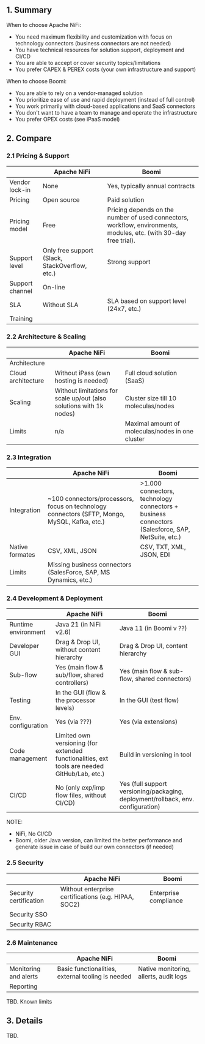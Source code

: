 ## 1. Summary

When to choose Apache NiFi:
- You need maximum flexibility and customization with focus on technology connectors
  (business connectors are not needed)
- You have technical resources for solution support, deployment and CI/CD
- You are able to accept or cover security topics/limitations
- You prefer CAPEX & PEREX costs (your own infrastructure and support)

When to choose Boomi:
- You are able to rely on a vendor-managed solution
- You prioritize ease of use and rapid deployment (instead of full control)
- You work primarily with cloud-based applications and SaaS connectors
- You don't want to have a team to manage and operate the infrastructure
- You prefer OPEX costs (see iPaaS model)

## 2. Compare

### 2.1 Pricing & Support
|                    | Apache NiFi                                    | Boomi                                                                                                             |
|--------------------|------------------------------------------------|-------------------------------------------------------------------------------------------------------------------|
| Vendor lock-in     | None                                           | Yes, typically annual contracts                                                                                   
| Pricing            | Open source                                    | Paid solution                                                                                                     
| Pricing model      | Free                                           | Pricing depends on the number of used connectors, workflow, environments, modules, etc. (with 30-day free trial). 
| Support level      | Only free support (Slack, StackOverflow, etc.) | Strong support                                                                                                    
| Support channel    | On-line                                        |
| SLA                | Without SLA                                    | SLA based on support level (24x7, etc.)                                                                           
| Training           |                                                |

### 2.2 Architecture & Scaling
|                    | Apache NiFi                                                         | Boomi                      |
|--------------------|---------------------------------------------------------------------|----------------------------|
| Architecture       |                                                                     |
| Cloud architecture | Without iPass (own hosting is needed)                               | Full cloud solution (SaaS) 
| Scaling            | Without limitations for scale up/out (also solutions with 1k nodes) | Cluster size till 10 moleculas/nodes
| Limits             | n/a                                                                 | Maximal amount of moleculas/nodes in one cluster


### 2.3 Integration

|                 | Apache NiFi                                                                                  | Boomi                      |
|-----------------|----------------------------------------------------------------------------------------------|----------------------------|
| Integration     | ~100 connectors/processors, focus on technology connectors (SFTP, Mongo, MySQL, Kafka, etc.) | >1.000 connectors, technology connectors + business connectors (Salesforce, SAP, NetSuite, etc.)
| Native formates | CSV, XML, JSON                                                                               | CSV, TXT, XML, JSON, EDI
| Limits          | Missing business connectors (SalesForce, SAP, MS Dynamics, etc.)                             |


### 2.4 Development & Deployment
|                     | Apache NiFi                                                                                  | Boomi                                                                      |
|---------------------|----------------------------------------------------------------------------------------------|----------------------------------------------------------------------------|
| Runtime environment | Java 21 (in NiFi v2.6)                                                                       | Java 11 (in Boomi v ??)
| Developer GUI       | Drag & Drop UI, without content hierarchy                                                    | Drag & Drop UI, content hierarchy
| Sub-flow            | Yes (main flow & sub/flow, shared controllers)                                               | Yes (main flow & sub-flow, shared connectors)
| Testing             | In the GUI (flow & the processor levels)                                                     | In the GUI (test flow) 
| Env. configuration  | Yes (via ???)                                                                                | Yes (via extensions)
| Code management     | Limited own versioning (for extended functionalities, ext tools are needed GitHub/Lab, etc.) | Build in versioning in tool                                             
| CI/CD               | No (only exp/imp flow files, without CI/CD)                                                  | Yes (full support versioning/packaging, deployment/rollback, env. configuration) 

NOTE: 
 - NiFi, No CI/CD 
 - Boomi, older Java version, can limited the better performance and generate issue in case of build our own connectors (if needed)

### 2.5 Security
|                 | Apache NiFi                                                | Boomi                      |
|-----------------|------------------------------------------------------------|----------------------------|
| Security certification | Without enterprise certifications (e.g. HIPAA, SOC2)                                         | Enterprise compliance
| Security SSO    |                                                                                              |
| Security RBAC   |                                                                                              |

### 2.6 Maintenance
|                                | Apache NiFi                                                | Boomi                      |
|--------------------------------|------------------------------------------------------------|----------------------------|
| Monitoring and alerts          | Basic functionalities, external tooling is needed                                            | Native monitoring, allerts, audit logs               
| Reporting                      |                                                                                              | 

TBD. Known limits


## 3. Details
TBD.